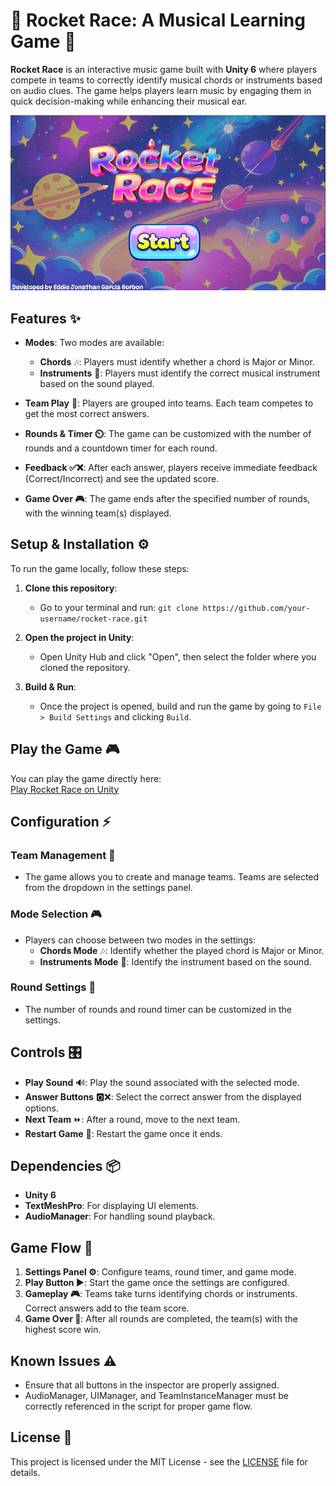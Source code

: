 # 🚀 Rocket Race: A Musical Learning Game 🎵

**Rocket Race** is an interactive music game built with **Unity 6** where players compete in teams to correctly identify musical chords or instruments based on audio clues. The game helps players learn music by engaging them in quick decision-making while enhancing their musical ear.

![Project Screenshot](cover.png) 

## Features ✨
- **Modes**: Two modes are available:
  - **Chords** 🎶: Players must identify whether a chord is Major or Minor.
  - **Instruments** 🎸: Players must identify the correct musical instrument based on the sound played.
  
- **Team Play** 🤝: Players are grouped into teams. Each team competes to get the most correct answers.
  
- **Rounds & Timer ⏲️**: The game can be customized with the number of rounds and a countdown timer for each round.

- **Feedback ✅❌**: After each answer, players receive immediate feedback (Correct/Incorrect) and see the updated score.

- **Game Over 🎮**: The game ends after the specified number of rounds, with the winning team(s) displayed.

## Setup & Installation ⚙️

To run the game locally, follow these steps:

1. **Clone this repository**:
   - Go to your terminal and run: 
     `git clone https://github.com/your-username/rocket-race.git`

2. **Open the project in Unity**:
   - Open Unity Hub and click "Open", then select the folder where you cloned the repository.

3. **Build & Run**:
   - Once the project is opened, build and run the game by going to `File > Build Settings` and clicking `Build`.

## Play the Game 🎮
You can play the game directly here:  
[Play Rocket Race on Unity](https://play.unity.com/en/games/09fd063e-56a1-44a2-a653-6fa6864b28a4/rocket-race)  


## Configuration ⚡

### Team Management 👥
- The game allows you to create and manage teams. Teams are selected from the dropdown in the settings panel.

### Mode Selection 🎮
- Players can choose between two modes in the settings:
  - **Chords Mode** 🎶: Identify whether the played chord is Major or Minor.
  - **Instruments Mode** 🎸: Identify the instrument based on the sound.

### Round Settings 🔄
- The number of rounds and round timer can be customized in the settings.

## Controls 🎛️

- **Play Sound** 🔊: Play the sound associated with the selected mode.
- **Answer Buttons** 🅾️❌: Select the correct answer from the displayed options.
- **Next Team** ⏩: After a round, move to the next team.
- **Restart Game** 🔁: Restart the game once it ends.

## Dependencies 📦
- **Unity 6**
- **TextMeshPro**: For displaying UI elements.
- **AudioManager**: For handling sound playback.

## Game Flow 🔄

1. **Settings Panel ⚙️**: Configure teams, round timer, and game mode.
2. **Play Button ▶️**: Start the game once the settings are configured.
3. **Gameplay 🎮**: Teams take turns identifying chords or instruments. Correct answers add to the team score.
4. **Game Over 🏁**: After all rounds are completed, the team(s) with the highest score win.

## Known Issues ⚠️
- Ensure that all buttons in the inspector are properly assigned.
- AudioManager, UIManager, and TeamInstanceManager must be correctly referenced in the script for proper game flow.

## License 📜
This project is licensed under the MIT License - see the [LICENSE](LICENSE) file for details.
